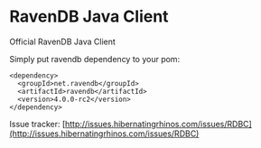 # RavenDB Java Client

Official RavenDB Java Client

Simply put ravendb dependency to your pom:

```
<dependency>
  <groupId>net.ravendb</groupId>
  <artifactId>ravendb</artifactId>
  <version>4.0.0-rc2</version>
</dependency>
```


Issue tracker: [http://issues.hibernatingrhinos.com/issues/RDBC](http://issues.hibernatingrhinos.com/issues/RDBC)